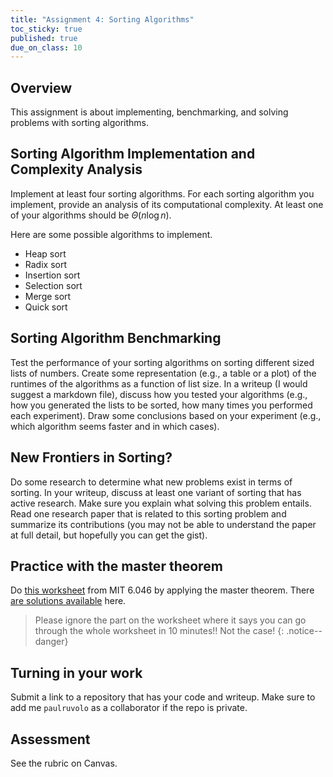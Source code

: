 ```yaml
---
title: "Assignment 4: Sorting Algorithms"
toc_sticky: true
published: true
due_on_class: 10
---
```


## Overview

This assignment is about implementing, benchmarking, and solving problems with sorting algorithms.

## Sorting Algorithm Implementation and Complexity Analysis

Implement at least four sorting algorithms.  For each sorting algorithm you implement, provide an analysis of its computational complexity.  At least one of your algorithms should be $\Theta(n \log n)$.

Here are some possible algorithms to implement.
* Heap sort
* Radix sort
* Insertion sort
* Selection sort
* Merge sort
* Quick sort


## Sorting Algorithm Benchmarking

Test the performance of your sorting algorithms on sorting different sized lists of numbers.  Create some representation (e.g., a table or a plot) of the runtimes of the algorithms as a function of list size.  In a writeup (I would suggest a markdown file), discuss how you tested your algorithms (e.g., how you generated the lists to be sorted, how many times you performed each experiment).  Draw some conclusions based on your experiment (e.g., which algorithm seems faster and in which cases).

## New Frontiers in Sorting?

Do some research to determine what new problems exist in terms of sorting.  In your writeup, discuss at least one variant of sorting that has active research.  Make sure you explain what solving this problem entails.  Read one research paper that is related to this sorting problem and summarize its contributions (you may not be able to understand the paper at full detail, but hopefully you can get the gist).

## Practice with the master theorem

Do [this worksheet](https://courses.csail.mit.edu/6.046/spring02/handouts/master.pdf) from MIT 6.046 by applying the master theorem.  There [are solutions available](https://courses.csail.mit.edu/6.046/spring02/handouts/mastersol.pdf) here.

> Please ignore the part on the worksheet where it says you can go through the whole worksheet in 10 minutes!! Not the case!
{: .notice--danger}


## Turning in your work

Submit a link to a repository that has your code and writeup.  Make sure to add me ``paulruvolo`` as a collaborator if the repo is private.

## Assessment

See the rubric on Canvas.

